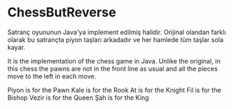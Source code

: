 # ChessButReverse
Satranç oyununun Java'ya implement edilmiş halidir.
Orijinal olandan farklı olarak bu satrançta piyon taşları arkadadır ve her hamlede tüm taşlar sola kayar.

It is the implementation of the chess game in Java.
Unlike the original, in this chess the pawns are not in the front line as usual and all the pieces move to the left in each move.

Piyon is for the Pawn
Kale is for the Rook
At is for the Knight
Fil is for the Bishop
Vezir is for the Queen
Şah is for the King
